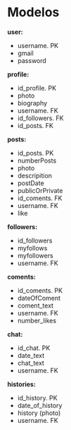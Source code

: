 # Modelos

**user:**
- username. PK
- gmail
- password

**profile:**
- id_profile. PK
- photo
- biography
- username. FK
- id_followers. FK
- id_posts. FK

**posts:**
- id_posts. PK
- numberPosts
- photo
- descripition
- postDate
- publicOrPrivate
- id_coments. FK
- username. FK
- like 

**followers:**
 - id_followers
 - myfollows
 - myfollowers
 - username. FK
 
**coments:**
- id_coments. PK
- dateOfComent
- coment_text
- username. FK
- number_likes

**chat:**
- id_chat. PK
- date_text
- chat_text
- username. FK

**histories:**
- id_history. PK
- date_of_history
- history (photo)
- username. FK


